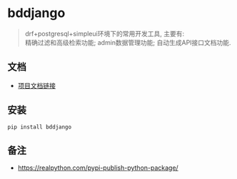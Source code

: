 # bddjango
> drf+postgresql+simpleui环境下的常用开发工具, 
> 主要有:  
> 精确过滤和高级检索功能; admin数据管理功能; 自动生成API接口文档功能.

## 文档
- [项目文档链接](https://www.bodexiong.vip/mkdocs/ "跳转到...")

## 安装  

```
pip install bddjango
```

## 备注

- https://realpython.com/pypi-publish-python-package/
